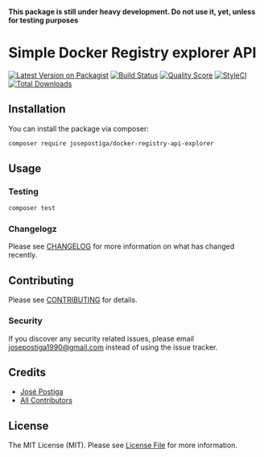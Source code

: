**This package is still under heavy development. Do not use it, yet, unless for testing purposes**

# Simple Docker Registry explorer API

[![Latest Version on Packagist](https://img.shields.io/packagist/v/josepostiga/docker-registry-api-explorer.svg?style=flat-square)](https://packagist.org/packages/josepostiga/docker-registry-api-explorer)
[![Build Status](https://img.shields.io/travis/josepostiga/docker-registry-api-explorer/master.svg?style=flat-square)](https://travis-ci.org/josepostiga/docker-registry-api-explorer)
[![Quality Score](https://img.shields.io/scrutinizer/g/josepostiga/docker-registry-api-explorer.svg?style=flat-square)](https://scrutinizer-ci.com/g/josepostiga/docker-registry-api-explorer)
[![StyleCI](https://github.styleci.io/repos/198105219/shield)](https://github.styleci.io/repos/198105219)
[![Total Downloads](https://img.shields.io/packagist/dt/josepostiga/docker-registry-api-explorer.svg?style=flat-square)](https://packagist.org/packages/josepostiga/docker-registry-api-explorer)

## Installation

You can install the package via composer:

```bash
composer require josepostiga/docker-registry-api-explorer
```

## Usage



### Testing

``` bash
composer test
```

### Changelogz

Please see [CHANGELOG](CHANGELOG.md) for more information on what has changed recently.

## Contributing

Please see [CONTRIBUTING](CONTRIBUTING.md) for details.

### Security

If you discover any security related issues, please email josepostiga1990@gmail.com instead of using the issue tracker.

## Credits

- [José Postiga](https://github.com/josepostiga)
- [All Contributors](../../contributors)

## License

The MIT License (MIT). Please see [License File](LICENSE.md) for more information.
